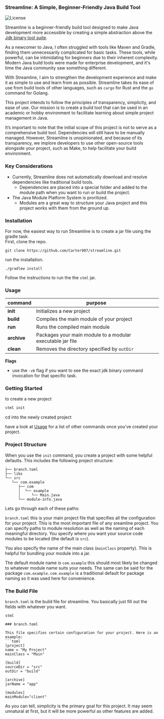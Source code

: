 ### Streamline: A Simple, Beginner-Friendly Java Build Tool
![License](https://img.shields.io/badge/license-GPL3-blue.svg) <!-- Replace with your license -->


Streamline is a beginner-friendly build tool designed to make Java development more accessible by creating a simple abstraction above the [Jdk binary tool suite](https://docs.oracle.com/en/java/javase/23/docs/specs/man/index.html).

As a newcomer to Java, I often struggled with tools like Maven and Gradle, finding them unnecessarily complicated for basic tasks. These tools, while powerful, can be intimidating for beginners due to their inherent complexity. Modern Java build tools were made for enterprise development, and it's time the Java community saw something different. 

With Streamline, I aim to strengthen the development experience and make it as simple to use and learn from as possible. Streamline takes its ease of use from build tools of other languages, such as `cargo` for Rust and the `go` command for Golang.

This project intends to follow the principles of transparency, simplicity, and ease of use. Our mission is to create a build tool that can be used in an academic or hobby environment to facilitate learning about simple project management in Java.

It’s important to note that the initial scope of this project is not to serve as a comprehensive build tool. Dependencies will still have to be manually managed. However, Streamline is unopinionated, and because of its transparency, we implore developers to use other open-source tools alongside your project, such as Make, to help facilitate your build environment.

### Key Considerations
- Currently, Streamline does not automatically download and resolve dependencies like traditional build tools.
   - Dependencies are placed into a special folder and added to the module path when you want to run or build the project.
- The Java Module Platform System is proritized.
   - Modules are a great way to structure your Java project and this project works with them from the ground up.

### Installation
For now, the easiest way to run Streamline is to create a jar file using the gradle task.
\
First, clone the repo.

```
git clone https://github.com/Carter907/streamline.git
```
run the installation.
```
./gradlew install
```
Follow the instructions to run the the `stml` jar.

### Usage

| command | purpose |
| ------- | ------- |
| **init**    | Initializes a new project |
| **build**   | Compiles the main module of your project |
| **run**     | Runs the compiled main module |
| **archive** | Packages your main module to a modular executable jar file |
| **clean**   | Removes the directory specified by `outDir` |

**Flags**
- use the `-vb` flag if you want to see the exact jdk binary command invocation for that specific task.

### Getting Started

to create a new project
```sh
stml init
```
cd into the newly created project

have a look at [Usage](https://github.com/Carter907/streamline?tab=readme-ov-file#usage) for a list of other commands once you've created your project.

### Project Structure
When you use the `init` command, you create a project with some helpful defaults. This includes the following project structure:
```
├── branch.toml
├── libs
└── src
   └── com.example
      ├── com
      │  └── example
      │     └── Main.java
      └── module-info.java
```
Lets go through each of these paths:

`branch.toml` this is your main project file that specifies all the configuration for your project.
This is the most important file of any sreamline project. You can specify paths to module resolution as well
as the naming of each meaningful directory. You specify where you want your source code modules to be located (the default is `src`).

You also specify the name of the main class (`mainClass` property). This is helpful for bundling your module into a jar.

The default module name is `com.example` this should most likely be changed to whatever module name suits your needs.
The same can be said for the package `com.example`. `com.example` is a traditional default for package naming so it was used here
for convenience.

### The Build File

`branch.toml` is the build file for streamline. You basically just fill out the fields with whatever you want.
```
stml 

### branch.toml

This file specifies certain configuration for your project. Here is an example:
```toml
[project]
name = "My Project"
mainClass = "Main"

[build]
sourceDir = "src"
outDir = "build"

[archive]
jarName = "app"

[modules]
mainModule="client"
```
As you can tell, simplicity is the primary goal for this project. It may seem unnatural at first, but it will be more powerful as other features are added.
